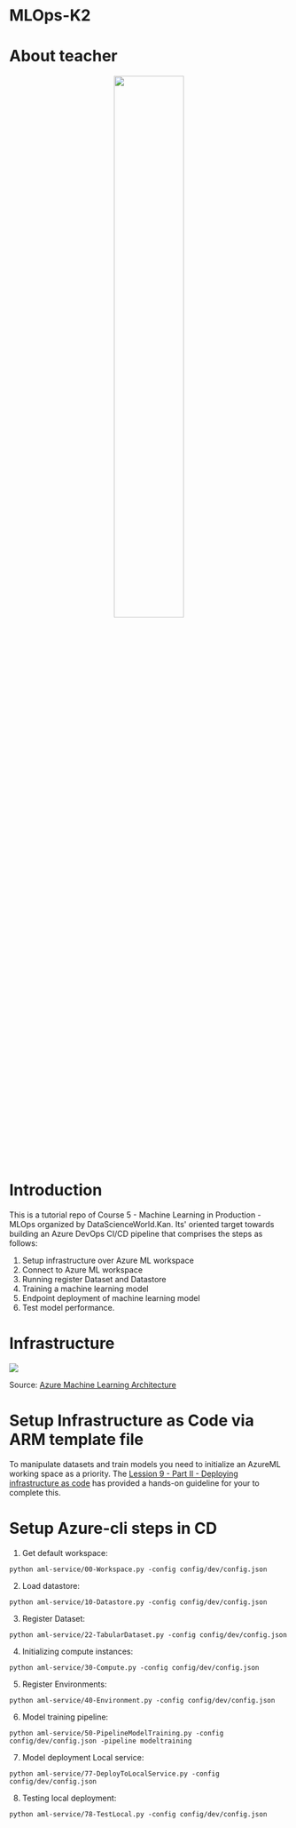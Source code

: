 # MLOps-K2

# About teacher

<p align="center">
  <img src="https://imgur.com/KN1SGVr.png" style="width: 50%;">
</p>

# Introduction

This is a tutorial repo of Course 5 - Machine Learning in Production - MLOps organized by DataScienceWorld.Kan.
Its' oriented target towards building an Azure DevOps CI/CD pipeline that comprises the steps as follows:
1. Setup infrastructure over Azure ML workspace
2. Connect to Azure ML workspace
3. Running register Dataset and Datastore
4. Training a machine learning model
5. Endpoint deployment of machine learning model
6. Test model performance.

# Infrastructure

<img src="https://learn.microsoft.com/en-us/azure/architecture/ai-ml/idea/_images/many-models-machine-learning-azure.png#lightbox"></img>

Source: [Azure Machine Learning Architecture](https://learn.microsoft.com/en-us/azure/architecture/ai-ml/idea/many-models-machine-learning-azure-machine-learning)

# Setup Infrastructure as Code via ARM template file

To manipulate datasets and train models you need to initialize an AzureML working space as a priority. The [Lession 9 - Part II - Deploying infrastructure as code](https://youtu.be/NtFypy2DTvM) has provided a hands-on guideline for your to complete this. 

# Setup Azure-cli steps in CD

1. Get default workspace:

```
python aml-service/00-Workspace.py -config config/dev/config.json
```

2. Load datastore:

```
python aml-service/10-Datastore.py -config config/dev/config.json
```

3. Register Dataset:

```
python aml-service/22-TabularDataset.py -config config/dev/config.json
```

4. Initializing compute instances:

```
python aml-service/30-Compute.py -config config/dev/config.json
```

5. Register Environments:

```
python aml-service/40-Environment.py -config config/dev/config.json
```

6. Model training pipeline:

```
python aml-service/50-PipelineModelTraining.py -config config/dev/config.json -pipeline modeltraining
```

7. Model deployment Local service:

```
python aml-service/77-DeployToLocalService.py -config config/dev/config.json
```

8. Testing local deployment:

```
python aml-service/78-TestLocal.py -config config/dev/config.json
```
